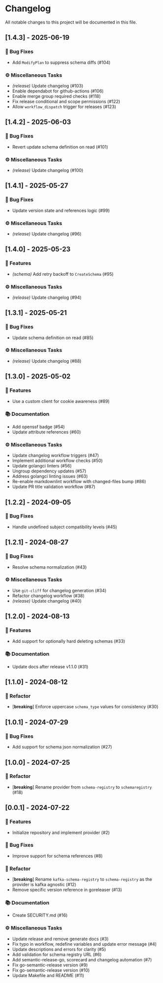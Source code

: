 # Changelog

All notable changes to this project will be documented in this file.

## [1.4.3] - 2025-06-19

### 🐛 Bug Fixes

- Add `ModifyPlan` to suppress schema diffs (#104)

### ⚙️ Miscellaneous Tasks

- *(release)* Update changelog (#103)
- Enable dependabot for github-actions (#106)
- Enable merge group required checks (#118)
- Fix release conditional and scope permissions (#122)
- Allow `workflow_dispatch` trigger for releases (#123)

## [1.4.2] - 2025-06-03

### 🐛 Bug Fixes

- Revert update schema definition on read (#101)

### ⚙️ Miscellaneous Tasks

- *(release)* Update changelog (#100)

## [1.4.1] - 2025-05-27

### 🐛 Bug Fixes

- Update version state and references logic (#99)

### ⚙️ Miscellaneous Tasks

- *(release)* Update changelog (#96)

## [1.4.0] - 2025-05-23

### 🚀 Features

- *(schema)* Add retry backoff to `CreateSchema` (#95)

### ⚙️ Miscellaneous Tasks

- *(release)* Update changelog (#94)

## [1.3.1] - 2025-05-21

### 🐛 Bug Fixes

- Update schema definition on read (#85)

### ⚙️ Miscellaneous Tasks

- *(release)* Update changelog (#88)

## [1.3.0] - 2025-05-02

### 🚀 Features

- Use a custom client for cookie awareness (#89)

### 📚 Documentation

- Add openssf badge (#54)
- Update attribute references (#60)

### ⚙️ Miscellaneous Tasks

- Update changelog workflow triggers (#47)
- Implement additional workflow checks (#50)
- Update golangci linters (#56)
- Ungroup dependency updates (#57)
- Address golangci linting issues (#63)
- Re-enable markdownlint workflow with changed-files bump (#86)
- Update PR title validation workflow (#87)

## [1.2.2] - 2024-09-05

### 🐛 Bug Fixes

- Handle undefined subject compatibility levels (#45)

## [1.2.1] - 2024-08-27

### 🐛 Bug Fixes

- Resolve schema normalization (#43)

### ⚙️ Miscellaneous Tasks

- Use `git-cliff` for changelog generation (#34)
- Refactor changelog workflow (#38)
- *(release)* Update changelog (#40)

## [1.2.0] - 2024-08-13

### 🚀 Features

- Add support for optionally hard deleting schemas (#33)

### 📚 Documentation

- Update docs after release v1.1.0 (#31)

## [1.1.0] - 2024-08-12

### 🚜 Refactor

- [**breaking**] Enforce uppercase `schema_type` values for consistency (#30)

## [1.0.1] - 2024-07-29

### 🐛 Bug Fixes

- Add support for schema json normalization (#27)

## [1.0.0] - 2024-07-25

### 🚜 Refactor

- [**breaking**] Rename provider from `schema-registry` to `schemaregistry` (#18)

## [0.0.1] - 2024-07-22

### 🚀 Features

- Initialize repository and implement provider (#2)

### 🐛 Bug Fixes

- Improve support for schema references (#8)

### 🚜 Refactor

- [**breaking**] Rename `kafka-schema-registry` to `schema-registry` as the provider is kafka agnostic (#12)
- Remove specific version reference in goreleaser (#13)

### 📚 Documentation

- Create SECURITY.md (#16)

### ⚙️ Miscellaneous Tasks

- Update release and remove generate docs (#3)
- Fix typo in workflow, redefine variables and update error message (#4)
- Update descriptions and errors for clarity (#5)
- Add validation for schema registry URL (#6)
- Add semantic-release-go, scorecard and changelog automation (#7)
- Fix go-semantic-release version (#9)
- Fix go-semantic-release version (#10)
- Update Makefile and README (#11)
